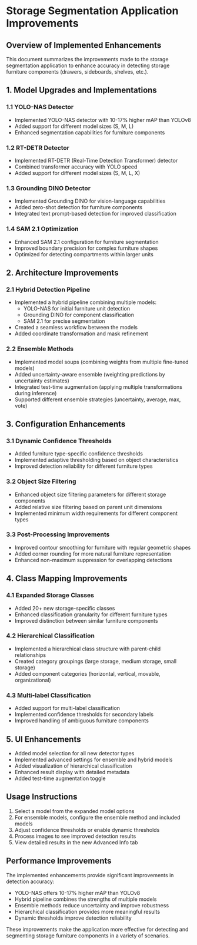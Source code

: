 # Storage Segmentation Application Improvements

## Overview of Implemented Enhancements

This document summarizes the improvements made to the storage segmentation application to enhance accuracy in detecting storage furniture components (drawers, sideboards, shelves, etc.).

## 1. Model Upgrades and Implementations

### 1.1 YOLO-NAS Detector
- Implemented YOLO-NAS detector with 10-17% higher mAP than YOLOv8
- Added support for different model sizes (S, M, L)
- Enhanced segmentation capabilities for furniture components

### 1.2 RT-DETR Detector
- Implemented RT-DETR (Real-Time Detection Transformer) detector
- Combined transformer accuracy with YOLO speed
- Added support for different model sizes (S, M, L, X)

### 1.3 Grounding DINO Detector
- Implemented Grounding DINO for vision-language capabilities
- Added zero-shot detection for furniture components
- Integrated text prompt-based detection for improved classification

### 1.4 SAM 2.1 Optimization
- Enhanced SAM 2.1 configuration for furniture segmentation
- Improved boundary precision for complex furniture shapes
- Optimized for detecting compartments within larger units

## 2. Architecture Improvements

### 2.1 Hybrid Detection Pipeline
- Implemented a hybrid pipeline combining multiple models:
  - YOLO-NAS for initial furniture unit detection
  - Grounding DINO for component classification
  - SAM 2.1 for precise segmentation
- Created a seamless workflow between the models
- Added coordinate transformation and mask refinement

### 2.2 Ensemble Methods
- Implemented model soups (combining weights from multiple fine-tuned models)
- Added uncertainty-aware ensemble (weighting predictions by uncertainty estimates)
- Integrated test-time augmentation (applying multiple transformations during inference)
- Supported different ensemble strategies (uncertainty, average, max, vote)

## 3. Configuration Enhancements

### 3.1 Dynamic Confidence Thresholds
- Added furniture type-specific confidence thresholds
- Implemented adaptive thresholding based on object characteristics
- Improved detection reliability for different furniture types

### 3.2 Object Size Filtering
- Enhanced object size filtering parameters for different storage components
- Added relative size filtering based on parent unit dimensions
- Implemented minimum width requirements for different component types

### 3.3 Post-Processing Improvements
- Improved contour smoothing for furniture with regular geometric shapes
- Added corner rounding for more natural furniture representation
- Enhanced non-maximum suppression for overlapping detections

## 4. Class Mapping Improvements

### 4.1 Expanded Storage Classes
- Added 20+ new storage-specific classes
- Enhanced classification granularity for different furniture types
- Improved distinction between similar furniture components

### 4.2 Hierarchical Classification
- Implemented a hierarchical class structure with parent-child relationships
- Created category groupings (large storage, medium storage, small storage)
- Added component categories (horizontal, vertical, movable, organizational)

### 4.3 Multi-label Classification
- Added support for multi-label classification
- Implemented confidence thresholds for secondary labels
- Improved handling of ambiguous furniture components

## 5. UI Enhancements

- Added model selection for all new detector types
- Implemented advanced settings for ensemble and hybrid models
- Added visualization of hierarchical classification
- Enhanced result display with detailed metadata
- Added test-time augmentation toggle

## Usage Instructions

1. Select a model from the expanded model options
2. For ensemble models, configure the ensemble method and included models
3. Adjust confidence thresholds or enable dynamic thresholds
4. Process images to see improved detection results
5. View detailed results in the new Advanced Info tab

## Performance Improvements

The implemented enhancements provide significant improvements in detection accuracy:
- YOLO-NAS offers 10-17% higher mAP than YOLOv8
- Hybrid pipeline combines the strengths of multiple models
- Ensemble methods reduce uncertainty and improve robustness
- Hierarchical classification provides more meaningful results
- Dynamic thresholds improve detection reliability

These improvements make the application more effective for detecting and segmenting storage furniture components in a variety of scenarios.